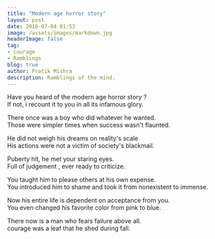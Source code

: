 ```yaml
---
title: "Modern age horror story"
layout: post
date: 2016-07-04 01:53
image: /assets/images/markdown.jpg
headerImage: false
tag:
- courage
- Ramblings
blog: true
author: Pratik Mishra
description: Ramblings of the mind.
---
```


Have you heard of the modern age horror story ?  
If not, i recount it to you in all its infamous glory.

There once was a boy who did whatever he wanted.  
Those were simpler times when success wasn't flaunted.

He did not weigh his dreams on reality's scale  
His actions were not a victim of society's blackmail.

Puberty hit, he met your staring eyes.  
Full of judgement , ever ready to criticize.

You taught him to please others at his own expense.  
You introduced him to shame and took it from nonexistent to immense.

Now his entire life is dependent on acceptance from you.  
You even changed his favorite color from pink to blue.

There now is a man who fears failure above all.  
courage was a leaf that he shed during fall.
